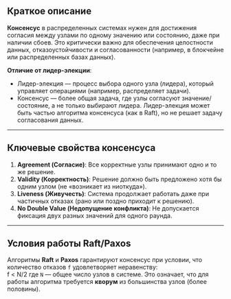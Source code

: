 ## Краткое описание
**Консенсус** в распределенных системах нужен для достижения согласия между узлами по одному значению или состоянию, даже при наличии сбоев. Это критически важно для обеспечения целостности данных, отказоустойчивости и согласованности (например, в блокчейне или распределенных базах данных).  

**Отличие от лидер-элекции**:  
- Лидер-элекция — процесс выбора одного узла (лидера), который управляет операциями (например, распределяет задачи).  
- Консенсус — более общая задача, где узлы согласуют значение/состояние, а не только выбирают лидера. Лидер-элекция может быть частью алгоритма консенсуса (как в Raft), но не решает задачу согласования данных.

---

## Ключевые свойства консенсуса
1. **Agreement (Согласие)**: Все корректные узлы принимают одно и то же решение.  
2. **Validity (Корректность)**: Решение должно быть предложено хотя бы одним узлом (не «возникает из ниоткуда»).  
3. **Liveness (Живучесть)**: Система продолжает работать даже при частичных отказах (рано или поздно приходит к решению).  
4. **No Double Value (Недопущение конфликта)**: Не допускается фиксация двух разных значений для одного раунда.

---

## Условия работы Raft/Paxos
Алгоритмы **Raft** и **Paxos** гарантируют консенсус при условии, что количество отказов `f` удовлетворяет неравенству:  
f < N/2
где `N` — общее число узлов в системе. Это означает, что для работы алгоритма требуется **кворум** из большинства узлов (более половины).